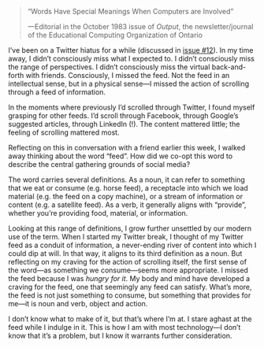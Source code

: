 > “Words Have Special Meanings When Computers are Involved” 
> 
> —Editorial in the October 1983 issue of *Output*, the newsletter/journal of the Educational Computing Organization of Ontario

I’ve been on a Twitter hiatus for a while (discussed in [issue #12](https://lucascherkewski.com/hit-and-miss/12-bye-bye-birdie/)). In my time away, I didn’t consciously miss what I expected to. I didn’t consciously miss the range of perspectives. I didn’t consciously miss the virtual back-and-forth with friends. Consciously, I missed the feed. Not the feed in an intellectual sense, but in a physical sense—I missed the action of scrolling through a feed of information.

In the moments where previously I’d scrolled through Twitter, I found myself grasping for other feeds. I’d scroll through Facebook, through Google’s suggested articles, through LinkedIn (!). The content mattered little; the feeling of scrolling mattered most.

Reflecting on this in conversation with a friend earlier this week, I walked away thinking about the word “feed”. How did we co-opt this word to describe the central gathering grounds of social media?

The word carries several definitions. As a noun, it can refer to something that we eat or consume (e.g. horse feed), a receptacle into which we load material (e.g. the feed on a copy machine), or a stream of information or content (e.g. a satellite feed). As a verb, it generally aligns with “provide”, whether you’re providing food, material, or information.

Looking at this range of definitions, I grow further unsettled by our modern use of the term. When I started my Twitter break, I thought of my Twitter feed as a conduit of information, a never-ending river of content into which I could dip at will. In that way, it aligns to its third definition as a noun. But reflecting on my craving for the action of scrolling itself, the first sense of the word—as something we consume—seems more appropriate. I missed the feed because I was *hungry for it*. My body and mind have developed a craving for the feed, one that seemingly any feed can satisfy. What’s more, the feed is not just something to consume, but something that provides for me—it is noun and verb, object and action.

I don’t know what to make of it, but that’s where I’m at. I stare aghast at the feed while I indulge in it. This is how I am with most technology—I don’t know that it’s a problem, but I know it warrants further consideration.